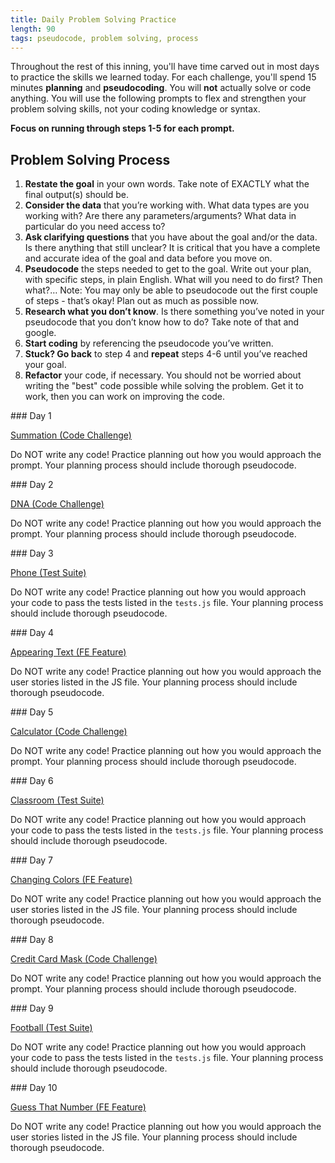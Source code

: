 ```yaml
---
title: Daily Problem Solving Practice
length: 90
tags: pseudocode, problem solving, process
---
```


Throughout the rest of this inning, you'll have time carved out in most days to practice the skills we learned today. For each challenge, you'll spend 15 minutes **planning** and **pseudocoding**. You will **not** actually solve or code anything. You will use the following prompts to flex and strengthen your problem solving skills, not your coding knowledge or syntax.

**Focus on running through steps 1-5 for each prompt.**

## Problem Solving Process

1. **Restate the goal** in your own words. Take note of EXACTLY what the final output(s) should be.
2. **Consider the data** that you’re working with. What data types are you working with? Are there any parameters/arguments? What data in particular do you need access to?
3. **Ask clarifying questions** that you have about the goal and/or the data. Is there anything that still unclear? It is critical that you have a complete and accurate idea of the goal and data before you move on.
4. **Pseudocode** the steps needed to get to the goal. Write out your plan, with specific steps, in plain English. What will you need to do first? Then what?… Note: You may only be able to pseudocode out the first couple of steps - that’s okay! Plan out as much as possible now.
5. **Research what you don’t know**. Is there something you’ve noted in your pseudocode that you don’t know how to do? Take note of that and google.  
6. **Start coding** by referencing the pseudocode you’ve written.
7. **Stuck? Go back** to step 4 and **repeat** steps 4-6 until you’ve reached your goal.
8. **Refactor** your code, if necessary. You should not be worried about writing the "best" code possible while solving the problem. Get it to work, then you can work on improving the code.

<section class="answer">
### Day 1

[Summation (Code Challenge)](https://replit.com/@kaylaewood/SummationPseudocode#index.js)

Do NOT write any code! Practice planning out how you would approach the prompt. Your planning process should include thorough pseudocode.
</section>

<section class="answer">
### Day 2

[DNA (Code Challenge)](https://replit.com/@kaylaewood/DNAPseudocode#index.js)

Do NOT write any code! Practice planning out how you would approach the prompt. Your planning process should include thorough pseudocode.
</section>

<section class="answer">
### Day 3

[Phone (Test Suite)](https://replit.com/@kaylaewood/PhonePseudocode#index.js)

Do NOT write any code! Practice planning out how you would approach your code to pass the tests listed in the `tests.js` file. Your planning process should include thorough pseudocode.
</section>

<section class="answer">
### Day 4

[Appearing Text (FE Feature)](https://codepen.io/kaylaewood/pen/WNzWraY)

Do NOT write any code! Practice planning out how you would approach the user stories listed in the JS file. Your planning process should include thorough pseudocode.
</section>

<section class="answer">
### Day 5

[Calculator (Code Challenge)](https://replit.com/@kaylaewood/CalculatorPseudocode#index.js)

Do NOT write any code! Practice planning out how you would approach the prompt. Your planning process should include thorough pseudocode.
</section>

<section class="answer">
### Day 6

[Classroom (Test Suite)](https://replit.com/@kaylaewood/ClassroomPseudocode#index.js)

Do NOT write any code! Practice planning out how you would approach your code to pass the tests listed in the `tests.js` file. Your planning process should include thorough pseudocode.
</section>

<section class="answer">
### Day 7

[Changing Colors (FE Feature)](https://codepen.io/kaylaewood/pen/JjLVXQv)

Do NOT write any code! Practice planning out how you would approach the user stories listed in the JS file. Your planning process should include thorough pseudocode.
</section>

<section class="answer">
### Day 8

[Credit Card Mask (Code Challenge)](https://replit.com/@kaylaewood/CCMaskPseudocode#index.js)

Do NOT write any code! Practice planning out how you would approach the prompt. Your planning process should include thorough pseudocode.
</section>

<section class="answer">
### Day 9

[Football (Test Suite)](https://replit.com/@kaylaewood/FootballPseudocode#index.js)

Do NOT write any code! Practice planning out how you would approach your code to pass the tests listed in the `tests.js` file. Your planning process should include thorough pseudocode.
</section>

<section class="answer">
### Day 10

[Guess That Number (FE Feature)](https://codepen.io/kaylaewood/pen/LYdvGKW?editors=1011)

Do NOT write any code! Practice planning out how you would approach the user stories listed in the JS file. Your planning process should include thorough pseudocode.
</section>
